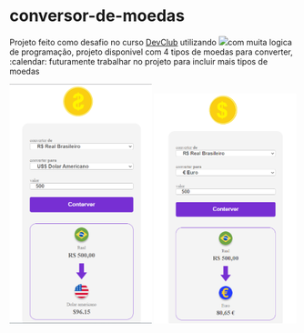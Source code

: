 # conversor-de-moedas

<p>Projeto feito como desafio no curso <a href="https://rodolfomori.com.br/devclub/">DevClub</a> utilizando <img src="https://img.shields.io/badge/javascript-%23323330.svg?style=for-the-badge&logo=javascript&logoColor=%23F7DF1E" width="80px">com muita logica de programação, projeto disponivel com 4 tipos de moedas para converter, :calendar: futuramente trabalhar no projeto para incluir mais tipos de moedas </p>
<p>
<img src="https://github.com/willianlsantos/conversor-de-moedas/blob/main/assets/Captura%20de%20tela%202023-11-13%20200708.png?raw=true" width="250px">
<img src="https://github.com/willianlsantos/conversor-de-moedas/blob/main/assets/Captura%20de%20tela%202023-11-13%20200912.png?raw=true" width="250px"></p>
